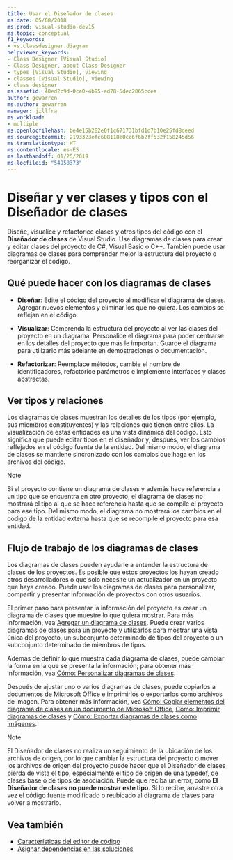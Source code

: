 ```yaml
---
title: Usar el Diseñador de clases
ms.date: 05/08/2018
ms.prod: visual-studio-dev15
ms.topic: conceptual
f1_keywords:
- vs.classdesigner.diagram
helpviewer_keywords:
- Class Designer [Visual Studio]
- Class Designer, about Class Designer
- types [Visual Studio], viewing
- classes [Visual Studio], viewing
- class designer
ms.assetid: 40ed2c9d-0ce0-4b95-ad78-5dec2065ccea
author: gewarren
ms.author: gewarren
manager: jillfra
ms.workload:
- multiple
ms.openlocfilehash: be4e15b282e0f1c671731bfd1d7b10e25fd8deed
ms.sourcegitcommit: 2193323efc608118e0ce6f6b2ff532f158245d56
ms.translationtype: HT
ms.contentlocale: es-ES
ms.lasthandoff: 01/25/2019
ms.locfileid: "54958373"
---
```

# <a name="design-and-view-classes-and-types-with-class-designer"></a>Diseñar y ver clases y tipos con el Diseñador de clases

Diseñe, visualice y refactorice clases y otros tipos del código con el **Diseñador de clases** de Visual Studio. Use diagramas de clases para crear y editar clases del proyecto de C#, Visual Basic o C++. También puede usar diagramas de clases para comprender mejor la estructura del proyecto o reorganizar el código.

## <a name="what-you-can-do-with-class-diagrams"></a>Qué puede hacer con los diagramas de clases

- **Diseñar**: Edite el código del proyecto al modificar el diagrama de clases. Agregar nuevos elementos y eliminar los que no quiera. Los cambios se reflejan en el código.

- **Visualizar**: Comprenda la estructura del proyecto al ver las clases del proyecto en un diagrama. Personalice el diagrama para poder centrarse en los detalles del proyecto que más le importan. Guarde el diagrama para utilizarlo más adelante en demostraciones o documentación.

- **Refactorizar**: Reemplace métodos, cambie el nombre de identificadores, refactorice parámetros e implemente interfaces y clases abstractas.

## <a name="view-types-and-relationships"></a>Ver tipos y relaciones

Los diagramas de clases muestran los detalles de los tipos (por ejemplo, sus miembros constituyentes) y las relaciones que tienen entre ellos. La visualización de estas entidades es una vista dinámica del código. Esto significa que puede editar tipos en el diseñador y, después, ver los cambios reflejados en el código fuente de la entidad. Del mismo modo, el diagrama de clases se mantiene sincronizado con los cambios que haga en los archivos del código.

> [!NOTE]
> Si el proyecto contiene un diagrama de clases y además hace referencia a un tipo que se encuentra en otro proyecto, el diagrama de clases no mostrará el tipo al que se hace referencia hasta que se compile el proyecto para ese tipo. Del mismo modo, el diagrama no mostrará los cambios en el código de la entidad externa hasta que se recompile el proyecto para esa entidad.

## <a name="class-diagram-workflow"></a>Flujo de trabajo de los diagramas de clases

Los diagramas de clases pueden ayudarle a entender la estructura de clases de los proyectos. Es posible que estos proyectos los hayan creado otros desarrolladores o que solo necesite un actualizador en un proyecto que haya creado. Puede usar los diagramas de clases para personalizar, compartir y presentar información de proyectos con otros usuarios.

El primer paso para presentar la información del proyecto es crear un diagrama de clases que muestre lo que quiera mostrar. Para más información, vea [Agregar un diagrama de clases](how-to-add-class-diagrams-to-projects.md). Puede crear varios diagramas de clases para un proyecto y utilizarlos para mostrar una vista única del proyecto, un subconjunto determinado de tipos del proyecto o un subconjunto determinado de miembros de tipos.

Además de definir lo que muestra cada diagrama de clases, puede cambiar la forma en la que se presenta la información; para obtener más información, vea [Cómo: Personalizar diagramas de clases](how-to-customize-class-diagrams.md).

Después de ajustar uno o varios diagramas de clases, puede copiarlos a documentos de Microsoft Office e imprimirlos o exportarlos como archivos de imagen. Para obtener más información, vea [Cómo: Copiar elementos del diagrama de clases en un documento de Microsoft Office](how-to-copy-class-diagram-elements-to-a-microsoft-office-document.md), [Cómo: Imprimir diagramas de clases](how-to-print-class-diagrams.md) y [Cómo: Exportar diagramas de clases como imágenes](how-to-export-class-diagrams-as-images.md).

> [!NOTE]
> El Diseñador de clases no realiza un seguimiento de la ubicación de los archivos de origen, por lo que cambiar la estructura del proyecto o mover los archivos de origen del proyecto puede hacer que el Diseñador de clases pierda de vista el tipo, especialmente el tipo de origen de una typedef, de clases base o de tipos de asociación. Puede que reciba un error, como **El Diseñador de clases no puede mostrar este tipo**. Si lo recibe, arrastre otra vez el código fuente modificado o reubicado al diagrama de clases para volver a mostrarlo.

## <a name="see-also"></a>Vea también

- [Características del editor de código](../writing-code-in-the-code-and-text-editor.md)
- [Asignar dependencias en las soluciones](../../modeling/map-dependencies-across-your-solutions.md)